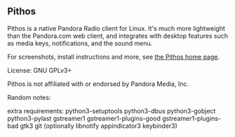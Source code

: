 Pithos
------

Pithos is a native Pandora Radio client for Linux. It's much more lightweight
than the Pandora.com web client, and integrates with desktop features such as media
keys, notifications, and the sound menu.

For screenshots, install instructions and more, see
[the Pithos home page](http://pithos.github.io).

License: GNU GPLv3+

Pithos is not affiliated with or endorsed by Pandora Media, Inc.


Random notes:

extra requirements:
python3-setuptools python3-dbus python3-gobject python3-pylast gstreamer1 gstreamer1-plugins-good gstreamer1-plugins-bad gtk3 git (optionally libnotify appindicator3 keybinder3) 


